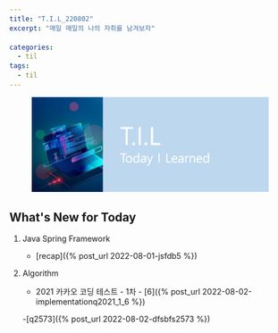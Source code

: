 ```yaml
---
title: "T.I.L_220802"
excerpt: "매일 매일의 나의 자취를 남겨보자"

categories:
  - til
tags:
  - til
---
```

<figure>
    <img src="/assets/images/til_image.png">
</figure>

## What's New for Today   
1. Java Spring Framework
    - [recap]({% post_url 2022-08-01-jsfdb5 %})
    
2. Algorithm
    - 2021 카카오 코딩 테스트
            - 1차
                - [6]({% post_url 2022-08-02-implementationq2021_1_6 %})

    -[q2573]({% post_url 2022-08-02-dfsbfs2573 %})


         


  




